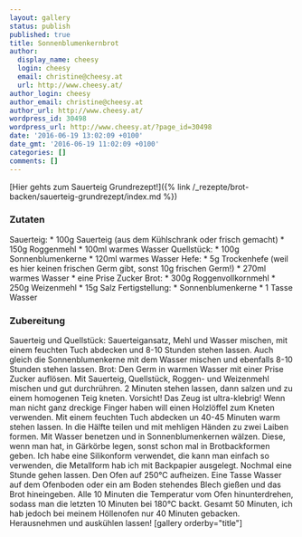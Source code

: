 ```yaml
---
layout: gallery
status: publish
published: true
title: Sonnenblumenkernbrot
author:
  display_name: cheesy
  login: cheesy
  email: christine@cheesy.at
  url: http://www.cheesy.at/
author_login: cheesy
author_email: christine@cheesy.at
author_url: http://www.cheesy.at/
wordpress_id: 30498
wordpress_url: http://www.cheesy.at/?page_id=30498
date: '2016-06-19 13:02:09 +0100'
date_gmt: '2016-06-19 11:02:09 +0100'
categories: []
comments: []
---
```

[Hier gehts zum Sauerteig Grundrezept!]({% link /_rezepte/brot-backen/sauerteig-grundrezept/index.md %})
### Zutaten
Sauerteig:
\* 100g Sauerteig (aus dem Kühlschrank oder frisch gemacht)
\* 150g Roggenmehl
\* 100ml warmes Wasser
Quellstück:
\* 100g Sonnenblumenkerne
\* 120ml warmes Wasser
Hefe:
\* 5g Trockenhefe (weil es hier keinen frischen Germ gibt, sonst 10g frischen Germ!)
\* 270ml warmes Wasser
\* eine Prise Zucker
Brot:
\* 300g Roggenvollkornmehl
\* 250g Weizenmehl
\* 15g Salz
Fertigstellung:
\* Sonnenblumenkerne
\* 1 Tasse Wasser
### Zubereitung
Sauerteig und Quellstück:
Sauerteigansatz, Mehl und Wasser mischen, mit einem feuchten Tuch abdecken und 8-10 Stunden stehen lassen.
Auch gleich die Sonnenblumenkerne mit dem Wasser mischen und ebenfalls 8-10 Stunden stehen lassen.
Brot:
Den Germ in warmen Wasser mit einer Prise Zucker auflösen. Mit Sauerteig, Quellstück, Roggen- und Weizenmehl mischen und gut durchrühren. 2 Minuten stehen lassen, dann salzen und zu einem homogenen Teig kneten. Vorsicht! Das Zeug ist ultra-klebrig! Wenn man nicht ganz dreckige Finger haben will einen Holzlöffel zum Kneten verwenden. Mit einem feuchten Tuch abdecken un 40-45 Minuten warm stehen lassen.
In die Hälfte teilen und mit mehligen Händen zu zwei Laiben formen. Mit Wasser benetzen und in Sonnenblumenkernen wälzen. Diese, wenn man hat, in Gärkörbe legen, sonst schon mal in Brotbackformen geben. Ich habe eine Silikonform verwendet, die kann man einfach so verwenden, die Metallform hab ich mit Backpapier ausgelegt. Nochmal eine Stunde gehen lassen.
Den Ofen auf 250°C aufheizen. Eine Tasse Wasser auf dem Ofenboden oder ein am Boden stehendes Blech gießen und das Brot hineingeben. Alle 10 Minuten die Temperatur vom Ofen hinunterdrehen, sodass man die letzten 10 Minuten bei 180°C backt. Gesamt 50 Minuten, ich hab jedoch bei meinem Höllenofen nur 40 Minuten gebacken.
Herausnehmen und auskühlen lassen!
[gallery orderby="title"]
